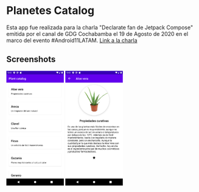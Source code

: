 # Planetes Catalog
Esta app fue realizada para la charla "Declarate fan de Jetpack Compose" emitida por el canal de GDG Cochabamba el 19 de Agosto de 2020 en el marco del evento #Android11LATAM. [Link a la charla](https://www.youtube.com/watch?v=c6aiJtdGH1s)

## Screenshots
<img src="/media/1.png" width="30%">
<img src="/media/2.png" width="30%">
